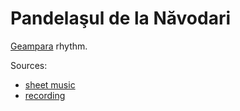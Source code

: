 # Pandelaşul de la Năvodari

[Geampara](geampara.md) rhythm.

Sources:
 - [sheet music](http://www.folkloretanznoten.de/PandelasulDelaNavodari.pdf)
 - [recording](https://szkojani.bandcamp.com/album/elixir)
